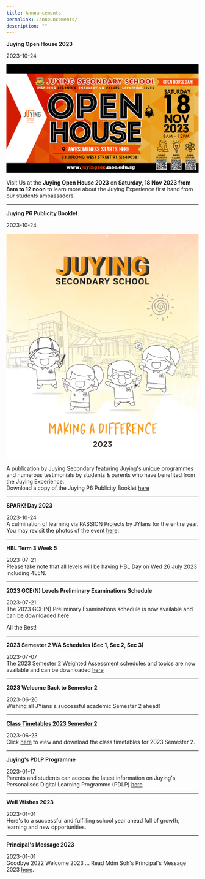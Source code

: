 ```yaml
---
title: Announcements
permalink: /announcements/
description: ""
---
```

<p><strong>Juying Open House 2023</strong></p>
2023-10-24<br>

![](/images/2023-open_house_banner-01.png)


Visit Us at the <b>Juying Open House 2023</b> on <b>Saturday, 18 Nov 2023 from 8am to 12 noon</b> to learn more about the Juying Experience first hand from our students ambassadors.<br>

<hr>

<p><strong>Juying P6 Publicity Booklet</strong></p>
<p>2023-10-24<br>
	
![](/images/2023_p6_booklet.PNG)
	
A publication by Juying Secondary featuring Juying's unique programmes and numerous testimonials by students &amp;  parents who have benefited from the Juying Experience. <br>
Download a copy of the Juying P6 Publicity Booklet
<a href="https://drive.google.com/file/d/1rNdkTGoD7wVDUe6GwQTocn7ECNj919Q0/view?usp=drive_link">here</a></p>
<hr>


<p><strong>SPARK! Day 2023</strong></p>
2023-10-24<br>A culmination of learning via PASSION Projects by JYIans for the entire year.<br>
You may revisit the photos of the event  <a href="https://www.flickr.com/photos/106251112@N04/albums/72177720312149975">here</a>. <p></p>
<hr>

<p><strong>HBL Term 3 Week 5</strong></p>
<p>2023-07-21<br>Please take note that all levels will be having HBL Day on Wed 26 July 2023 including 4E5N. </p>
<hr>

<p><strong>2023 GCE(N) Levels Preliminary Examinations Schedule </strong></p>
<p>2023-07-21<br>The 2023 GCE(N) Preliminary Examinations schedule is now available and can be downloaded <a href="https://www.juyingsec.moe.edu.sg/timetables-n-schedules/examination-timetable/preliminary-examination/">here  </a></p>
<p>All the Best!</p>
<hr>

<p><strong>2023 Semester 2 WA Schedules (Sec 1, Sec 2, Sec 3)</strong></p>
<p>2023-07-07<br>The 2023 Semester 2 Weighted Assessment schedules and topics are now available and can be downloaded <a href="https://www.juyingsec.moe.edu.sg/timetables-n-schedules/examination-timetable/semester-2-weighted-assessments/">here</a></p>
<hr>

<p><strong>2023 Welcome Back to Semester 2</strong></p>
<p>2023-06-26<br>Wishing all JYians a successful academic Semester 2 ahead!</p>
<hr>

<p><strong><a href="/information/administrative-information/timetables-n-schedules/class-timetable">Class Timetables 2023 Semester 2</a></strong></p>
<p>2023-06-23<br>Click <a rel="noopener" href="/information/administrative-information/timetables-n-schedules/class-timetable">here</a> to view and download the class timetables for 2023 Semester 2.</p>
<hr>

<p><strong>Juying's PDLP Programme</strong></p>
<p>2023-01-17<br>Parents and students can access the latest information on Juying's Personalised Digital Learning Programme (PDLP) <a rel="noopener" href="/programmes/personalised-digital-learning-programme-pdlp">here</a>.&nbsp;</p>
<hr>

<p><strong>Well Wishes 2023</strong></p>
<p>2023-01-01<br>Here's to a successful and fulfilling school year ahead full of growth, learning and new opportunities.</p>
<hr>

<p><strong>Principal's Message 2023</strong></p>
<p>2023-01-01<br>Goodbye 2022 Welcome 2023 ... Read Mdm Soh's Principal's Message 2023 <a href="/information/principals-message/principals-message-2023">here</a>.</p>